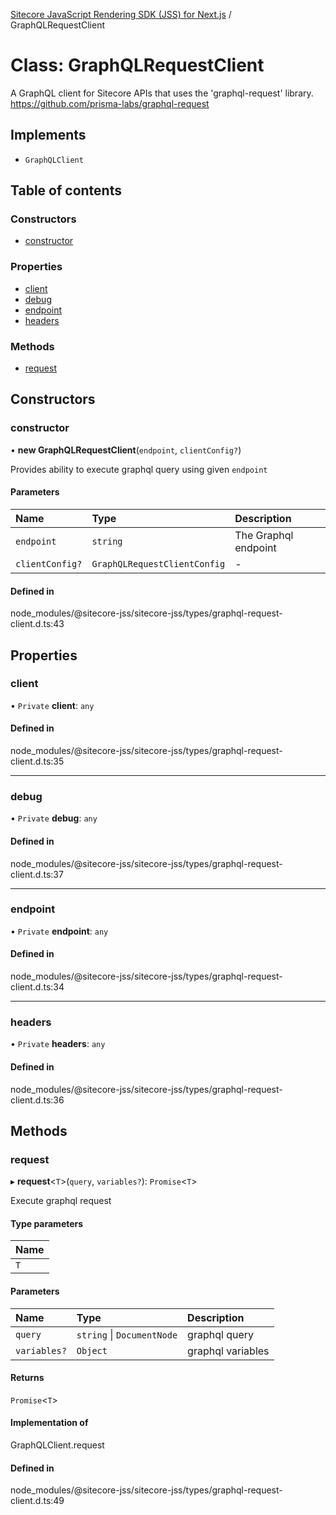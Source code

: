 [Sitecore JavaScript Rendering SDK (JSS) for Next.js](../README.md) / GraphQLRequestClient

# Class: GraphQLRequestClient

A GraphQL client for Sitecore APIs that uses the 'graphql-request' library.
https://github.com/prisma-labs/graphql-request

## Implements

- `GraphQLClient`

## Table of contents

### Constructors

- [constructor](GraphQLRequestClient.md#constructor)

### Properties

- [client](GraphQLRequestClient.md#client)
- [debug](GraphQLRequestClient.md#debug)
- [endpoint](GraphQLRequestClient.md#endpoint)
- [headers](GraphQLRequestClient.md#headers)

### Methods

- [request](GraphQLRequestClient.md#request)

## Constructors

### constructor

• **new GraphQLRequestClient**(`endpoint`, `clientConfig?`)

Provides ability to execute graphql query using given `endpoint`

#### Parameters

| Name | Type | Description |
| :------ | :------ | :------ |
| `endpoint` | `string` | The Graphql endpoint |
| `clientConfig?` | `GraphQLRequestClientConfig` | - |

#### Defined in

node_modules/@sitecore-jss/sitecore-jss/types/graphql-request-client.d.ts:43

## Properties

### client

• `Private` **client**: `any`

#### Defined in

node_modules/@sitecore-jss/sitecore-jss/types/graphql-request-client.d.ts:35

___

### debug

• `Private` **debug**: `any`

#### Defined in

node_modules/@sitecore-jss/sitecore-jss/types/graphql-request-client.d.ts:37

___

### endpoint

• `Private` **endpoint**: `any`

#### Defined in

node_modules/@sitecore-jss/sitecore-jss/types/graphql-request-client.d.ts:34

___

### headers

• `Private` **headers**: `any`

#### Defined in

node_modules/@sitecore-jss/sitecore-jss/types/graphql-request-client.d.ts:36

## Methods

### request

▸ **request**<`T`\>(`query`, `variables?`): `Promise`<`T`\>

Execute graphql request

#### Type parameters

| Name |
| :------ |
| `T` |

#### Parameters

| Name | Type | Description |
| :------ | :------ | :------ |
| `query` | `string` \| `DocumentNode` | graphql query |
| `variables?` | `Object` | graphql variables |

#### Returns

`Promise`<`T`\>

#### Implementation of

GraphQLClient.request

#### Defined in

node_modules/@sitecore-jss/sitecore-jss/types/graphql-request-client.d.ts:49
